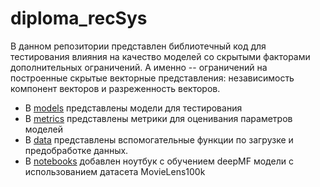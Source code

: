 # diploma_recSys

В данном репозитории представлен библиотечный код для тестирования влияния на качество моделей со скрытыми факторами дополнительных ограничений. 
А именно -- ограничений на построенные скрытые векторные представления: независимость компонент векторов и разреженность векторов.

* В [models](models) представлены модели для тестирования
* В [metrics](metrics) представлены метрики для оценивания параметров моделей
* В [data](data) представлены вспомогательные функции по загрузке и предобработке данных.
* В [notebooks](notebooks) добавлен ноутбук с обучением deepMF модели с использованием датасета MovieLens100k